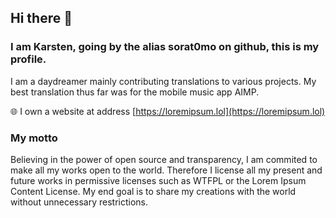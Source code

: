 ## Hi there 👋

### I am Karsten, going by the alias sorat0mo on github, this is my profile.

I am a daydreamer mainly contributing translations to various projects. My best translation thus far was for the mobile music app AIMP.

🌐 I own a website at address [https://loremipsum.lol](https://loremipsum.lol)

### My motto
Believing in the power of open source and transparency, I am commited to make all my works open to the world. Therefore I license all my present and future works in permissive licenses such as WTFPL or the Lorem Ipsum Content License. My end goal is to share my creations with the world without unnecessary restrictions.
